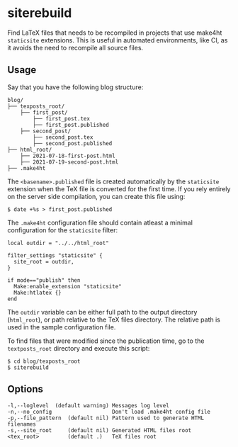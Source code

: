 # siterebuild

Find LaTeX files that needs to be recompiled in projects that use make4ht `staticsite` extensions. 
This is useful in automated environments, like CI, as it avoids the need to recompile all 
source files.


## Usage

Say that you have the following blog structure:

    blog/
    ├── texposts_root/
        ├── first_post/
            ├── first_post.tex
            ├── first_post.published
        ├── second_post/
            ├── second_post.tex
            ├── second_post.published
    ├── html_root/
        ├── 2021-07-18-first-post.html
        ├── 2021-07-19-second-post.html
    ├── .make4ht
    
The `<basename>.published` file is created automatically by the `staticsite` extension when the TeX file is converted for 
the first time. If you rely entirely on the server side compilation, you can create this file using:

    $ date +%s > first_post.published

The `.make4ht` configuration file should contain atleast a minimal configuration for the `staticsite` filter:

    local outdir = "../../html_root"
    
    filter_settings "staticsite" {
      site_root = outdir,
    }
    
    if mode=="publish" then
      Make:enable_extension "staticsite"
      Make:htlatex {}
    end
    


The `outdir` variable can be either full path to the output directory (`html_root`), or path relative to the TeX 
files directory. The relative path is used in the sample configuration file.  

To find files that were modified since the publication time, go to the `textposts_root` directory and execute this script:

    $ cd blog/texposts_root
    $ siterebuild
    

## Options

    -l,--loglevel  (default warning) Messages log level
    -n,--no_config                   Don't load .make4ht config file   
    -p,--file_pattern  (default nil) Pattern used to generate HTML filenames
    -s,--site_root     (default nil) Generated HTML files root
    <tex_root>         (default .)   TeX files root
